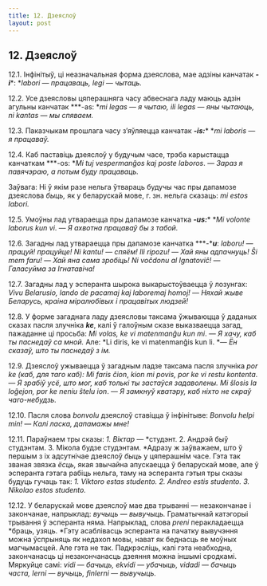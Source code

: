 ```yaml
---
title: 12. Дзеяслоў
layout: post
---
```

## 12. Дзеяслоў

12.1. Інфінітыў, ці неазначальная форма дзеяслова, мае адзіны канчатак
***-i****: **labori* — *працаваць, legi* — *чытаць.*

12.2. Усе дзеясловы цяперашняга часу абвеснага ладу маюць адзін
агульны канчатак ***-as: **mi legas* — *я* *чытаю, ili legas* —
*яны чытаюць, ni kantas* — *мы спяваем.*

12.3. Паказчыкам прошлага часу з’яўляецца канчатак ***-is:**** **mi
laboris* — *я* *працаваў.*

12.4. Каб паставіць дзеяслоў у будучым часе, трэба карыстацца
канчаткам ***-os: **Mi tuj vespermanĝos kaj poste laboros*. —
*Зараз я павячэраю, а потым буду працаваць.*

Заўвага: Ні ў якім разе нельга ўтвараць будучы час пры дапамозе
дзеяслова *быць,* як у беларускай мове, г. зн. нельга сказаць:
*mi estos labori.*

12.5. Умоўны лад утвараецца пры дапамозе канчатка ***-us:**** **Mi
volonte laborus kun vi*. — *Я ахвотна працаваў бы з табой.*

12.6. Загадны лад утвараецца пры дапамозе канчатка ***-****u***:
*laboru!* — *працуй! працуйце!* *Ni kantu!* — *спяём! Ili
ripozu!* — *Хай яны адпачнуць! Ŝi mem faru!* — *Хай яна сама
зробіць! Ni voĉdonu al Ignatoviĉ!* — *Галасуйма за
Ігнатавіча!*

12.7. Загадны лад у эсперанта шырока выкарыстоўваецца ў лозунгах:
*Vivu Belarusio, lando de pacamaj kaj laboremaj homoj!* — *Няхай жыве
Беларусь, краіна міралюбівых і працавітых людзей!*

12.8. У форме загаднага ладу дзеясловы таксама ўжываюцца ў даданых
сказах пасля злучніка ***ke***, калі ў галоўным сказе выказваецца
загад, пажаданне ці просьба: *Mi volas, ke vi matenmanĝu kun mi*. —
*Я хачу, каб ты паснедаў са мной.* Але: *Li diris, ke vi matenmanĝis
kun li. *— *Ён сказаў, што ты паснедаў з ім.*

12.9. Дзеяслоў ужываецца ў загадным ладзе таксама пасля злучніка *por
ke (каб, для таго каб): Mi faris ĉion*, *kion mi povis, por ke vi
restu kontenta*. — *Я зрабіў усё, што мог, каб толькі ты застаўся
задаволены. Mi ŝlosis la loĝejon, por ke neniu ŝtelu ion*. — *Я
замкнуў кватэру, каб ніхто не скраў чаго-небудзь.*

12.10. Пасля слова *bonvolu* дзеяслоў ставіцца ў інфінітыве: *Bonvolu
helpi min!* — *Калі ласка, дапамажы мне!*

12.11. Параўнаем тры сказы: *1. Віктар* — *студэнт. 2. Андрэй быў
студэнтам. 3. Мікола будзе студэнтам. *Адразу ж заўважаем, што ў
першым з іх адсутнічае дзеяслоў *быць* у цяперашнім часе. Гэта так
званая звязка *ёсць,* якая звычайна апускаецца ў беларускай мове,
але ў эсперанта гэтага рабіць нельга, таму на эсперанта гэтыя тры
сказы будуць гучаць так: *1. Viktoro estas studento. 2. Andreo
estis studento. 3. Nikolao estos studento.*

12.12. У беларускай мове дзеяслоў мае два трыванні — незакончанае і
закончанае, напрыклад: *вучыць* — *вывучыць.* Граматычнай катэгорыі
трывання ў эсперанта няма. Напрыклад, слова *preni* перакладаецца
*браць, узяць. *Гэту асаблівасць эсперанта на пачатку вывучэння
можна ўспрыняць як недахоп мовы, нават як беднасць яе моўных
магчымасцей. Але гэта не так. Падкрэсліць, калі гэта неабходна,
закончанасць ці незакончанасць дзеяння можна іншымі сродкамі. Мяркуйце
самі: *vidi* — *бачыць, ekvidi* — *убачыць, vidadi* — *бачыць часта,
lerni* — *вучыць, finlerni* — *вывучыць.*

